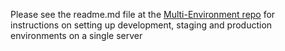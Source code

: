 Please see the readme.md file at the [Multi-Environment repo](https://github.com/Islandora-Collaboration-Group/ISLE-Multi-Environment) for instructions on setting up development, staging and production environments on a single server